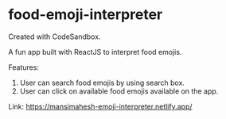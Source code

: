 # food-emoji-interpreter

Created with CodeSandbox.

A fun app built with ReactJS to interpret food emojis.

Features:

1. User can search food emojis by using search box.
2. User can click on available food emojis available on the app.

Link: https://mansimahesh-emoji-interpreter.netlify.app/

